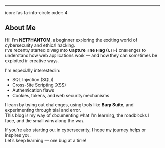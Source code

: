 ---
icon: fas fa-info-circle
order: 4

## About Me

Hi! I’m **NETPHANTOM**, a beginner exploring the exciting world of cybersecurity and ethical hacking.  
I’ve recently started diving into **Capture The Flag (CTF)** challenges to understand how web applications work — and how they can sometimes be exploited in creative ways.

I'm especially interested in:
- SQL Injection (SQLi)
- Cross-Site Scripting (XSS)
- Authentication flaws
- Cookies, tokens, and web security mechanisms

I learn by trying out challenges, using tools like **Burp Suite**, and experimenting through trial and error.  
This blog is my way of documenting what I’m learning, the roadblocks I face, and the small wins along the way.

If you're also starting out in cybersecurity, I hope my journey helps or inspires you.  
Let’s keep learning — one bug at a time!
